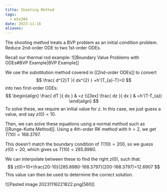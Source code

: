 ```yaml
---
title: Shooting Method
tags:
  - mte204
date: 2023-11-16
aliases:
---
```

The shooting method treats a BVP problem as an initial condition problem. Reduce 2nd-order ODE to two 1st-order ODEs.

Recall our thermal rod example: ![[Boundary Value Problems with ODEs#BVP Example|BVP Example]]

We use the substitution method covered in [[2nd-order ODEs]] to convert
$$
\frac{ d^{2}T }{ dx^{2} } +h'(T_{a}-T)=0
$$
into two first-order ODEs:
$$
\begin{align}
\frac{ dT }{ dx }  & =z \\[3ex] 
\frac{ dz }{ dx }  & =h'(T-T_{a})
\end{align}
$$
To solve these, we require an initial value for $z$. In this case, we just guess a value, and say $z(0)=10$. 

Then, we can solve these equations using a normal method such as [[Runge-Kutta Method]]. Using a 4th-order RK method with $h=2$, we get $T(10)=168.3797$.

This doesn't match the boundary condition of $T(10)=200$, so we guess $z(0)=20$, which gives us $T(10)=285.8980$.

We can interpolate between these to find the right $z(0)$, such that:
$$
z(0)=10+\frac{20-10}{285.8980-168.3797}(200-168.3797)=12.6907
$$
This value can then be used to determine the correct solution.

![[Pasted image 20231116221822.png|560]]

